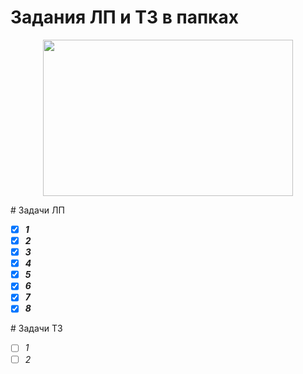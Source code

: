 ﻿# Задания ЛП и ТЗ в папках
<p align="center">
  <img width="400" height="250" src="https://365solutions.ru/wp-content/uploads/2016/11/excel.png">
</p>

﻿# Задачи ЛП
- [X] ***1***
- [X] ***2***
- [X] ***3***
- [X] ***4***
- [X] ***5***
- [X] ***6***
- [X] ***7***
- [X] ***8***

﻿# Задачи ТЗ
- [ ] *1*
- [ ] *2*
